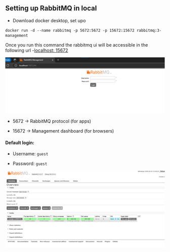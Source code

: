## Setting up RabbitMQ in local

- Download docker desktop, set upo
```
docker run -d --name rabbitmq -p 5672:5672 -p 15672:15672 rabbitmq:3-management
```

Once you run this command the rabbitmq ui will be accessible in the following url -[localhost: 15672](http://localhost:15672/#/)

  ![alt text](image-1.png)
- 5672 → RabbitMQ protocol (for apps)

- 15672 → Management dashboard (for browsers)

#### Default login:

- Username: `guest`

- Password: `guest`

![alt text](image.png)